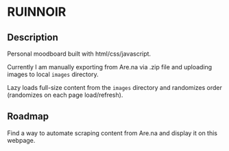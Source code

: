 # RUINNOIR

## Description

Personal moodboard built with html/css/javascript.

Currently I am manually exporting from Are.na via .zip file and uploading images to local `images` directory.

Lazy loads full-size content from the `images` directory and randomizes order (randomizes on each page load/refresh).

## Roadmap

Find a way to automate scraping content from Are.na and display it on this webpage.